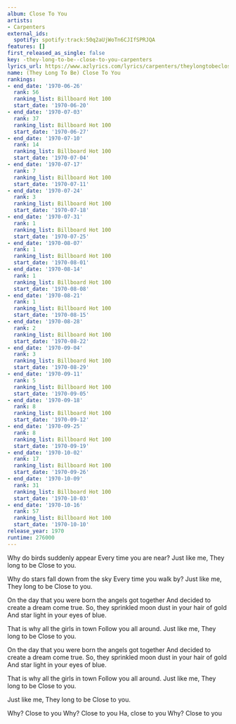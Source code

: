 ```yaml
---
album: Close To You
artists:
- Carpenters
external_ids:
  spotify: spotify:track:50q2aUjWoTn6CJIfSPRJQA
features: []
first_released_as_single: false
key: -they-long-to-be--close-to-you-carpenters
lyrics_url: https://www.azlyrics.com/lyrics/carpenters/theylongtobeclosetoyou.html
name: (They Long To Be) Close To You
rankings:
- end_date: '1970-06-26'
  rank: 56
  ranking_list: Billboard Hot 100
  start_date: '1970-06-20'
- end_date: '1970-07-03'
  rank: 37
  ranking_list: Billboard Hot 100
  start_date: '1970-06-27'
- end_date: '1970-07-10'
  rank: 14
  ranking_list: Billboard Hot 100
  start_date: '1970-07-04'
- end_date: '1970-07-17'
  rank: 7
  ranking_list: Billboard Hot 100
  start_date: '1970-07-11'
- end_date: '1970-07-24'
  rank: 3
  ranking_list: Billboard Hot 100
  start_date: '1970-07-18'
- end_date: '1970-07-31'
  rank: 1
  ranking_list: Billboard Hot 100
  start_date: '1970-07-25'
- end_date: '1970-08-07'
  rank: 1
  ranking_list: Billboard Hot 100
  start_date: '1970-08-01'
- end_date: '1970-08-14'
  rank: 1
  ranking_list: Billboard Hot 100
  start_date: '1970-08-08'
- end_date: '1970-08-21'
  rank: 1
  ranking_list: Billboard Hot 100
  start_date: '1970-08-15'
- end_date: '1970-08-28'
  rank: 2
  ranking_list: Billboard Hot 100
  start_date: '1970-08-22'
- end_date: '1970-09-04'
  rank: 3
  ranking_list: Billboard Hot 100
  start_date: '1970-08-29'
- end_date: '1970-09-11'
  rank: 5
  ranking_list: Billboard Hot 100
  start_date: '1970-09-05'
- end_date: '1970-09-18'
  rank: 8
  ranking_list: Billboard Hot 100
  start_date: '1970-09-12'
- end_date: '1970-09-25'
  rank: 8
  ranking_list: Billboard Hot 100
  start_date: '1970-09-19'
- end_date: '1970-10-02'
  rank: 17
  ranking_list: Billboard Hot 100
  start_date: '1970-09-26'
- end_date: '1970-10-09'
  rank: 31
  ranking_list: Billboard Hot 100
  start_date: '1970-10-03'
- end_date: '1970-10-16'
  rank: 57
  ranking_list: Billboard Hot 100
  start_date: '1970-10-10'
release_year: 1970
runtime: 276000
---
```

Why do birds suddenly appear
Every time you are near?
Just like me,
They long to be
Close to you.

Why do stars fall down from the sky
Every time you walk by?
Just like me,
They long to be
Close to you.

On the day that you were born the angels got together
And decided to create a dream come true.
So, they sprinkled moon dust in your hair of gold
And star light in your eyes of blue.

That is why all the girls in town
Follow you all around.
Just like me,
They long to be
Close to you.

On the day that you were born the angels got together
And decided to create a dream come true.
So, they sprinkled moon dust in your hair of gold
And star light in your eyes of blue.

That is why all the girls in town
Follow you all around.
Just like me,
They long to be
Close to you.

Just like me,
They long to be
Close to you.

Why? Close to you
Why? Close to you
Ha, close to you
Why? Close to you

